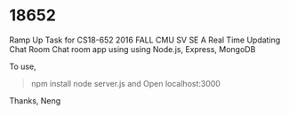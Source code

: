 # 18652

Ramp Up Task for CS18-652 2016 FALL CMU SV SE
A Real Time Updating Chat Room
Chat room app using using Node.js, Express, MongoDB

To use, 
> npm install
> node server.js
and 
Open localhost:3000

Thanks,
Neng
